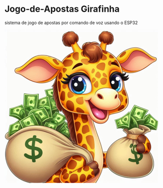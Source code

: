 # Jogo-de-Apostas Girafinha 
sistema de jogo de apostas por comando de voz usando o ESP32

<img src="imagem.jpeg" alt="Descrição da imagem" width="500" height="500"/>


